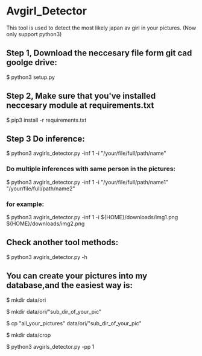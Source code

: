 # Avgirl_Detector
This tool is used to detect the most likely japan av girl in your pictures.
(Now only support python3)

## Step 1, Download the neccesary file form git cad goolge drive:

$ python3 setup.py

## Step 2, Make sure that you've installed neccesary module at requirements.txt

$ pip3 install -r requirements.txt 

## Step 3 Do inference:

$ python3 avgirls_detector.py -inf 1 -i "/your/file/full/path/name"

### Do multiple inferences with same person in the pictures:

$ python3 avgirls_detector.py -inf 1 -i "/your/file/full/path/name1" "/your/file/full/path/name2" 

### for example:
$ python3 avgirls_detector.py -inf 1 -i ${HOME}/downloads/img1.png ${HOME}/downloads/img2.png

## Check another tool methods:

$ python3 avgirls_detector.py -h

## You can create your pictures into my database,and the easiest way is:

$ mkdir data/ori 

$ mkdir data/ori/"sub_dir_of_your_pic"

$ cp "all_your_pictures" data/ori/"sub_dir_of_your_pic" 

$ mkdir data/crop

$ python3 avgirls_detector.py -pp 1




